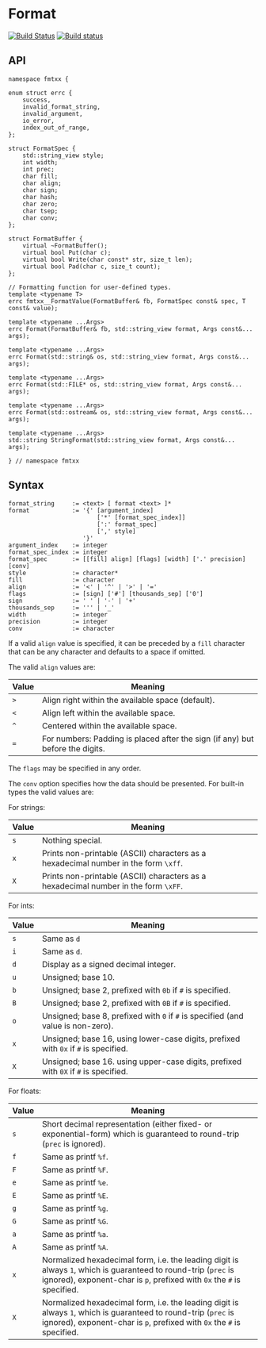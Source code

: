 # Format

[![Build Status](https://travis-ci.org/effzeh/Format.svg?branch=master)](https://travis-ci.org/effzeh/Format)
[![Build status](https://ci.appveyor.com/api/projects/status/fcfasjqpo6s2n34n?svg=true)](https://ci.appveyor.com/project/effzeh/format)

## API

    namespace fmtxx {

    enum struct errc {
        success,
        invalid_format_string,
        invalid_argument,
        io_error,
        index_out_of_range,
    };

    struct FormatSpec {
        std::string_view style;
        int width;
        int prec;
        char fill;
        char align;
        char sign;
        char hash;
        char zero;
        char tsep;
        char conv;
    };

    struct FormatBuffer {
        virtual ~FormatBuffer();
        virtual bool Put(char c);
        virtual bool Write(char const* str, size_t len);
        virtual bool Pad(char c, size_t count);
    };

    // Formatting function for user-defined types.
    template <typename T>
    errc fmtxx__FormatValue(FormatBuffer& fb, FormatSpec const& spec, T const& value);

    template <typename ...Args>
    errc Format(FormatBuffer& fb, std::string_view format, Args const&... args);

    template <typename ...Args>
    errc Format(std::string& os, std::string_view format, Args const&... args);

    template <typename ...Args>
    errc Format(std::FILE* os, std::string_view format, Args const&... args);

    template <typename ...Args>
    errc Format(std::ostream& os, std::string_view format, Args const&... args);

    template <typename ...Args>
    std::string StringFormat(std::string_view format, Args const&... args);

    } // namespace fmtxx

## Syntax

    format_string     := <text> [ format <text> ]*
    format            := '{' [argument_index]
                             ['*' [format_spec_index]]
                             [':' format_spec]
                             [',' style]
                         '}'
    argument_index    := integer
    format_spec_index := integer
    format_spec       := [[fill] align] [flags] [width] ['.' precision] [conv]
    style             := character*
    fill              := character
    align             := '<' | '^' | '>' | '='
    flags             := [sign] ['#'] [thousands_sep] ['0']
    sign              := ' ' | '-' | '+'
    thousands_sep     := ''' | '_'
    width             := integer
    precision         := integer
    conv              := character

If a valid `align` value is specified, it can be preceded by a `fill` character
that can be any character and defaults to a space if omitted.

The valid `align` values are:

Value | Meaning
------|---------
`>`	| Align right within the available space (default).
`<`	| Align left within the available space.
`^`	| Centered within the available space.
`=`	| For numbers: Padding is placed after the sign (if any) but before the digits.

The `flags` may be specified in any order.

The `conv` option specifies how the data should be presented. For built-in
types the valid values are:

For strings:

Value | Meaning
------|--------
`s`   | Nothing special.
`x`   | Prints non-printable (ASCII) characters as a hexadecimal number in the form `\xff`.
`X`   | Prints non-printable (ASCII) characters as a hexadecimal number in the form `\xFF`.

For ints:

Value | Meaning
------|--------
`s`   | Same as `d`
`i`	  | Same as `d`.
`d`	  | Display as a signed decimal integer.
`u`   | Unsigned; base 10.
`b`	  | Unsigned; base 2, prefixed with `0b` if `#` is specified.
`B`   | Unsigned; base 2, prefixed with `0B` if `#` is specified.
`o`	  | Unsigned; base 8, prefixed with `0` if `#` is specified (and value is non-zero).
`x`   | Unsigned; base 16, using lower-case digits, prefixed with `0x` if `#` is specified.
`X`   | Unsigned; base 16. using upper-case digits, prefixed with `0X` if `#` is specified.

For floats:

Value | Meaning
------|--------
`s`   | Short decimal representation (either fixed- or exponential-form) which is guaranteed to round-trip (`prec` is ignored).
`f`   | Same as printf `%f`.
`F`   | Same as printf `%F`.
`e`   | Same as printf `%e`.
`E`   | Same as printf `%E`.
`g`   | Same as printf `%g`.
`G`   | Same as printf `%G`.
`a`   | Same as printf `%a`.
`A`   | Same as printf `%A`.
`x`   | Normalized hexadecimal form, i.e. the leading digit is always `1`, which is guaranteed to round-trip (`prec` is ignored), exponent-char is `p`, prefixed with `0x` the `#` is specified.
`X`   | Normalized hexadecimal form, i.e. the leading digit is always `1`, which is guaranteed to round-trip (`prec` is ignored), exponent-char is `p`, prefixed with `0x` the `#` is specified.
